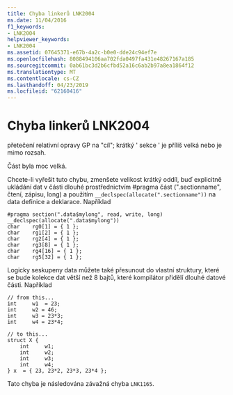 ```yaml
---
title: Chyba linkerů LNK2004
ms.date: 11/04/2016
f1_keywords:
- LNK2004
helpviewer_keywords:
- LNK2004
ms.assetid: 07645371-e67b-4a2c-b0e0-dde24c94ef7e
ms.openlocfilehash: 8088494106aa702fda0497fa431e48267167a185
ms.sourcegitcommit: 0ab61bc3d2b6cfbd52a16c6ab2b97a8ea1864f12
ms.translationtype: MT
ms.contentlocale: cs-CZ
ms.lasthandoff: 04/23/2019
ms.locfileid: "62160416"
---
```

# <a name="linker-tools-error-lnk2004"></a>Chyba linkerů LNK2004

přetečení relativní opravy GP na "cíl"; krátký ' sekce ' je příliš velká nebo je mimo rozsah.

Část byla moc velká.

Chcete-li vyřešit tuto chybu, zmenšete velikost krátký oddíl, buď explicitně ukládání dat v části dlouhé prostřednictvím #pragma část (".sectionname", čtení, zápisu, long) a použitím `__declspec(allocate(".sectionname"))` na data definice a deklarace.  Například

```
#pragma section(".data$mylong", read, write, long)
__declspec(allocate(".data$mylong"))
char    rg0[1] = { 1 };
char    rg1[2] = { 1 };
char    rg2[4] = { 1 };
char    rg3[8] = { 1 };
char    rg4[16] = { 1 };
char    rg5[32] = { 1 };
```

Logicky seskupeny data můžete také přesunout do vlastní struktury, které se bude kolekce dat větší než 8 bajtů, které kompilátor přidělí dlouhé datové části.  Například

```
// from this...
int     w1  = 23;
int     w2 = 46;
int     w3 = 23*3;
int     w4 = 23*4;

// to this...
struct X {
    int     w1;
    int     w2;
    int     w3;
    int     w4;
} x  = { 23, 23*2, 23*3, 23*4 };
```

Tato chyba je následována závažná chyba `LNK1165`.